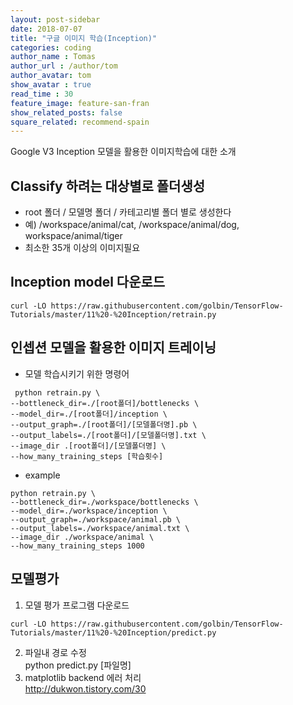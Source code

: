 ```yaml
---
layout: post-sidebar
date: 2018-07-07
title: "구글 이미지 학습(Inception)"
categories: coding
author_name : Tomas
author_url : /author/tom
author_avatar: tom
show_avatar : true
read_time : 30
feature_image: feature-san-fran
show_related_posts: false
square_related: recommend-spain
---
```

Google V3 Inception 모델을 활용한 이미지학습에 대한 소개

## Classify 하려는 대상별로 폴더생성
* root 폴더 / 모델명 폴더 / 카테고리별 폴더 별로 생성한다
* 예) /workspace/animal/cat, /workspace/animal/dog, workspace/animal/tiger
* 최소한 35개 이상의 이미지필요  

## Inception model 다운로드
```shell
curl -LO https://raw.githubusercontent.com/golbin/TensorFlow-Tutorials/master/11%20-%20Inception/retrain.py
```   

## 인셉션 모델을 활용한 이미지 트레이닝
* 모델 학습시키기 위한 명령어
```command
 python retrain.py \    
--bottleneck_dir=./[root폴더]/bottlenecks \
--model_dir=./[root폴더]/inception \
--output_graph=./[root폴더]/[모델폴더명].pb \
--output_labels=./[root폴더]/[모델폴더명].txt \
--image_dir .[root폴더]/[모델폴더명] \
--how_many_training_steps [학습횟수]
```
* example
```
python retrain.py \    
--bottleneck_dir=./workspace/bottlenecks \
--model_dir=./workspace/inception \
--output_graph=./workspace/animal.pb \
--output_labels=./workspace/animal.txt \
--image_dir ./workspace/animal \
--how_many_training_steps 1000
```   

## 모델평가
1. 모델 평가 프로그램 다운로드
```shell
curl -LO https://raw.githubusercontent.com/golbin/TensorFlow-Tutorials/master/11%20-%20Inception/predict.py
```
2. 파일내 경로 수정  
python predict.py [파일명]
3. matplotlib backend 에러 처리  
http://dukwon.tistory.com/30

